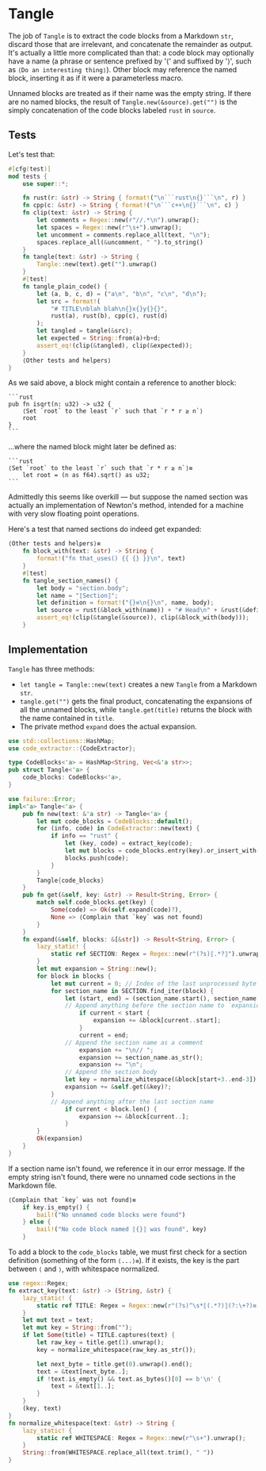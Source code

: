 # Tangle

The job of `Tangle` is to extract the code blocks from a Markdown `str`, discard
those that are irrelevant, and concatenate the remainder as output. It's
actually a little more complicated than that: a code block may optionally have a
name (a phrase or sentence prefixed by '⟨' and suffixed by '⟩', such as
`⟨Do an interesting thing⟩`).  Other block may reference the named block,
inserting it as if it were a parameterless macro.

Unnamed blocks are treated as if their name was the empty string.  If there are
no named blocks, the result of `Tangle.new(&source).get("")` is the simply
concatenation of the code blocks labeled `rust` in `source`.

## Tests

Let's test that:

```rust
#[cfg(test)]
mod tests {
    use super::*;

    fn rust(r: &str) -> String { format!("\n```rust\n{}```\n", r) }
    fn cpp(c: &str) -> String { format!("\n```c++\n{}```\n", c) }
    fn clip(text: &str) -> String {
        let comments = Regex::new(r"//.*\n").unwrap();
        let spaces = Regex::new(r"\s+").unwrap();
        let uncomment = comments.replace_all(text, "\n");
        spaces.replace_all(&uncomment, " ").to_string()
    }
    fn tangle(text: &str) -> String {
        Tangle::new(text).get("").unwrap()
    }
    #[test]
    fn tangle_plain_code() {
        let (a, b, c, d) = ("a\n", "b\n", "c\n", "d\n");
        let src = format!(
            "# TITLE\nblah blah\n{}x{}y{}{}",
            rust(a), rust(b), cpp(c), rust(d)
        );
        let tangled = tangle(&src);
        let expected = String::from(a)+b+d;
        assert_eq!(clip(&tangled), clip(&expected));
    }
    ⟨Other tests and helpers⟩
}
```

As we said above, a block might contain a reference to another block:

    ```rust
    pub fn isqrt(n: u32) -> u32 {
        ⟨Set `root` to the least `r` such that `r * r ≥ n`⟩
        root
    }
    ```

...where the named block might later be defined as:

    ```rust
    ⟨Set `root` to the least `r` such that `r * r ≥ n`⟩≡
		let root = (n as f64).sqrt() as u32;
    ```

Admittedly this seems like overkill — but suppose the named section was actually
an implementation of Newton's method, intended for a machine with very slow
floating point operations.

Here's a test that named sections do indeed get expanded:

```rust
⟨Other tests and helpers⟩≡
    fn block_with(text: &str) -> String {
        format!("fn that_uses() {{ {} }}\n", text)
    }
    #[test]
    fn tangle_section_names() {
        let body = "section.body";
        let name = "⟦Section⟧";
        let definition = format!("{}≡\n{}\n", name, body);
        let source = rust(&block_with(name)) + "# Head\n" + &rust(&definition);
        assert_eq!(clip(&tangle(&source)), clip(&block_with(body)));
    }
```

## Implementation

`Tangle` has three methods:
- `let tangle = Tangle::new(text)` creates a new `Tangle` from a Markdown `str`.
- `tangle.get("")` gets the final product, concatenating the expansions of all
  the unnamed blocks, while `tangle.get(title)` returns the block with the name
  contained in `title`.
- The private method `expand` does the actual expansion.

```rust
use std::collections::HashMap;
use code_extractor::{CodeExtractor};

type CodeBlocks<'a> = HashMap<String, Vec<&'a str>>;
pub struct Tangle<'a> {
    code_blocks: CodeBlocks<'a>,
}

use failure::Error;
impl<'a> Tangle<'a> {
    pub fn new(text: &'a str) -> Tangle<'a> {
        let mut code_blocks = CodeBlocks::default();
        for (info, code) in CodeExtractor::new(text) {
            if info == "rust" {
                let (key, code) = extract_key(code); 
                let mut blocks = code_blocks.entry(key).or_insert_with(|| vec![]);
                blocks.push(code);
            }
        }
        Tangle{code_blocks}
    }
    pub fn get(&self, key: &str) -> Result<String, Error> {
        match self.code_blocks.get(key) {
            Some(code) => Ok(self.expand(code)?),
            None => ⟨Complain that `key` was not found⟩
        }
    }
    fn expand(&self, blocks: &[&str]) -> Result<String, Error> {
        lazy_static! {
            static ref SECTION: Regex = Regex::new(r"(?s)⟦.*?⟧").unwrap();
        }
        let mut expansion = String::new();
        for block in blocks {
            let mut current = 0; // Index of the last unprocessed byte of block
            for section_name in SECTION.find_iter(block) {
                let (start, end) = (section_name.start(), section_name.end());
                // Append anything before the section name to `expansion`
                    if current < start {
                        expansion += &block[current..start];
                    }
                    current = end;
                // Append the section name as a comment
                    expansion += "\n// ";
                    expansion += section_name.as_str();
                    expansion += "\n";
                // Append the section body
                let key = normalize_whitespace(&block[start+3..end-3]);
                expansion += &self.get(&key)?;
            }
            // Append anything after the last section name
                if current < block.len() {
                    expansion += &block[current..];
                }
        }
        Ok(expansion)
    }
}
```

If a section name isn't found, we reference it in our error message.  If the
empty string isn't found, there were no unnamed code sections in the Markdown
file.

```rust
⟨Complain that `key` was not found⟩≡
    if key.is_empty() {
        bail!("No unnamed code blocks were found")
    } else {
        bail!("No code block named ⟦{}⟧ was found", key)
    }
```

To add a block to the `code_blocks` table, we must first check for a section
definition (something of the form `⟨...⟩≡`). If it exists, the key is the part
between `⟨` and `⟩`, with whitespace normalized.

```rust
use regex::Regex;
fn extract_key(text: &str) -> (String, &str) {
    lazy_static! {
        static ref TITLE: Regex = Regex::new(r"(?s)^\s*⟦(.*?)⟧(?:\+?)≡[ \t\r]*").unwrap();
    }
    let mut text = text;
    let mut key = String::from("");
    if let Some(title) = TITLE.captures(text) {
        let raw_key = title.get(1).unwrap();
        key = normalize_whitespace(raw_key.as_str());

        let next_byte = title.get(0).unwrap().end();
        text = &text[next_byte..];
        if !text.is_empty() && text.as_bytes()[0] == b'\n' {
            text = &text[1..];
        }
    }
    (key, text)
}
fn normalize_whitespace(text: &str) -> String {
    lazy_static! {
        static ref WHITESPACE: Regex = Regex::new(r"\s+").unwrap();
    }
    String::from(WHITESPACE.replace_all(text.trim(), " "))
}
```

